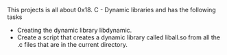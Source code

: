 This projects is all about 0x18. C - Dynamic libraries
and has the following tasks
- Creating the dynamic library libdynamic.
- Create a script that creates a dynamic library called liball.so from all the .c files that are in the current directory.
